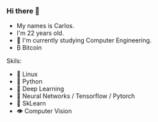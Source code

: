 ### Hi there 👋

- My names is Carlos.
- I'm 22 years old.
- 🌱 I'm currently studying Computer Engineering.
- ₿ Bitcoin

Skils:
- 🐧 Linux
- 🐍 Python
- 🤖 Deep Learning
- 🧠 Neural Networks / Tensorflow / Pytorch
- 🌲 SkLearn
- 👁 Computer Vision

<!--
**carlsec/carlsec** is a ✨ _special_ ✨ repository because its `README.md` (this file) appears on your GitHub profile.

Here are some ideas to get you started:

- 🔭 I’m currently working on ...
- 🌱 I’m currently learning ...
- 👯 I’m looking to collaborate on ...
- 🤔 I’m looking for help with ...
- 💬 Ask me about ...
- 📫 How to reach me: ...
- 😄 Pronouns: ...
- ⚡ Fun fact: ...
-->
